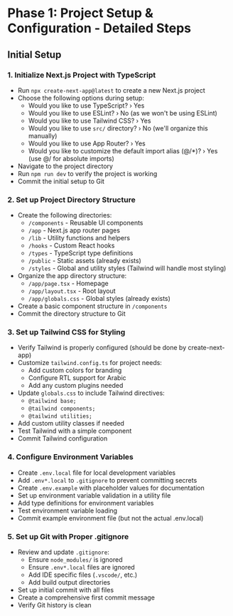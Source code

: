 # Phase 1: Project Setup & Configuration - Detailed Steps

## Initial Setup

### 1. Initialize Next.js Project with TypeScript
- Run `npx create-next-app@latest` to create a new Next.js project
- Choose the following options during setup:
  - Would you like to use TypeScript? › Yes
  - Would you like to use ESLint? › No (as we won't be using ESLint)
  - Would you like to use Tailwind CSS? › Yes
  - Would you like to use `src/` directory? › No (we'll organize this manually)
  - Would you like to use App Router? › Yes
  - Would you like to customize the default import alias (@/*)? › Yes (use @/ for absolute imports)
- Navigate to the project directory
- Run `npm run dev` to verify the project is working
- Commit the initial setup to Git

### 2. Set up Project Directory Structure
- Create the following directories:
  - `/components` - Reusable UI components
  - `/app` - Next.js app router pages
  - `/lib` - Utility functions and helpers
  - `/hooks` - Custom React hooks
  - `/types` - TypeScript type definitions
  - `/public` - Static assets (already exists)
  - `/styles` - Global and utility styles (Tailwind will handle most styling)
- Organize the app directory structure:
  - `/app/page.tsx` - Homepage
  - `/app/layout.tsx` - Root layout
  - `/app/globals.css` - Global styles (already exists)
- Create a basic component structure in `/components`
- Commit the directory structure to Git

### 3. Set up Tailwind CSS for Styling
- Verify Tailwind is properly configured (should be done by create-next-app)
- Customize `tailwind.config.ts` for project needs:
  - Add custom colors for branding
  - Configure RTL support for Arabic
  - Add any custom plugins needed
- Update `globals.css` to include Tailwind directives:
  - `@tailwind base;`
  - `@tailwind components;`
  - `@tailwind utilities;`
- Add custom utility classes if needed
- Test Tailwind with a simple component
- Commit Tailwind configuration

### 4. Configure Environment Variables
- Create `.env.local` file for local development variables
- Add `.env*.local` to `.gitignore` to prevent committing secrets
- Create `.env.example` with placeholder values for documentation
- Set up environment variable validation in a utility file
- Add type definitions for environment variables
- Test environment variable loading
- Commit example environment file (but not the actual .env.local)

### 5. Set up Git with Proper .gitignore
- Review and update `.gitignore`:
  - Ensure `node_modules/` is ignored
  - Ensure `.env*.local` files are ignored
  - Add IDE specific files (`.vscode/`, etc.)
  - Add build output directories
- Set up initial commit with all files
- Create a comprehensive first commit message
- Verify Git history is clean